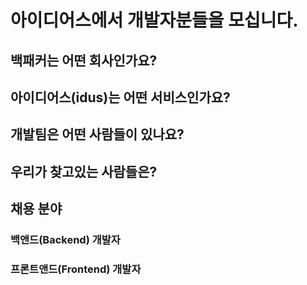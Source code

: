 # 아이디어스에서 개발자분들을 모십니다.

## 백패커는 어떤 회사인가요?

## 아이디어스(idus)는 어떤 서비스인가요?

## 개발팀은 어떤 사람들이 있나요?

## 우리가 찾고있는 사람들은?

## 채용 분야 

### 백앤드(Backend) 개발자
### 프론트앤드(Frontend) 개발자 
